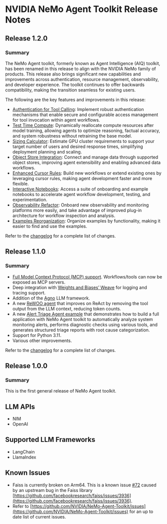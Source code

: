 <!--
SPDX-FileCopyrightText: Copyright (c) 2025, NVIDIA CORPORATION & AFFILIATES. All rights reserved.
SPDX-License-Identifier: Apache-2.0

Licensed under the Apache License, Version 2.0 (the "License");
you may not use this file except in compliance with the License.
You may obtain a copy of the License at

http://www.apache.org/licenses/LICENSE-2.0

Unless required by applicable law or agreed to in writing, software
distributed under the License is distributed on an "AS IS" BASIS,
WITHOUT WARRANTIES OR CONDITIONS OF ANY KIND, either express or implied.
See the License for the specific language governing permissions and
limitations under the License.
-->

# NVIDIA NeMo Agent Toolkit Release Notes

## Release 1.2.0
### Summary
The NeMo Agent toolkit, formerly known as Agent Intelligence (AIQ) toolkit, has been renamed in this release to align with the NVIDIA NeMo family of products. This release also brings significant new capabilities and improvements across authentication, resource management, observability, and developer experience. The toolkit continues to offer backwards compatibility, making the transition seamless for existing users.

The following are the key features and improvements in this release:
* [Authentication for Tool Calling](https://github.com/NVIDIA/NeMo-Agent-Toolkit/blob/release/1.2/docs/source/reference/api-authentication.md): Implement robust authentication mechanisms that enable secure and configurable access management for tool invocation within agent workflows.
* [Test Time Compute](https://github.com/NVIDIA/NeMo-Agent-Toolkit/blob/release/1.2/docs/source/reference/test-time-compute.md): Dynamically reallocate compute resources after model training, allowing agents to optimize reasoning, factual accuracy, and system robustness without retraining the base model.
* [Sizing Calculator](https://github.com/NVIDIA/NeMo-Agent-Toolkit/blob/release/1.2/docs/source/workflows/sizing-calc.md): Estimate GPU cluster requirements to support your target number of users and desired response times, simplifying deployment planning and scaling.
* [Object Store Integration](https://github.com/NVIDIA/NeMo-Agent-Toolkit/blob/release/1.2/docs/source/extend/object-store.md): Connect and manage data through supported object stores, improving agent extensibility and enabling advanced data workflows.
* [Enhanced Cursor Rules](https://github.com/NVIDIA/NeMo-Agent-Toolkit/blob/release/1.2/docs/source/tutorials/build-a-demo-agent-workflow-using-cursor-rules.md): Build new workflows or extend existing ones by leveraging cursor rules, making agent development faster and more flexible.
* [Interactive Notebooks](https://github.com/NVIDIA/NeMo-Agent-Toolkit/tree/release/1.2/examples/notebooks): Access a suite of onboarding and example notebooks to accelerate agent workflow development, testing, and experimentation.
* [Observability Refactor](https://github.com/NVIDIA/NeMo-Agent-Toolkit/blob/release/1.2/docs/source/workflows/observe/index.md): Onboard new observability and monitoring platforms more easily, and take advantage of improved plug-in architecture for workflow inspection and analysis.
* [Examples Reorganization](https://github.com/NVIDIA/NeMo-Agent-Toolkit/blob/release/1.2/examples/README.md): Organize examples by functionality, making it easier to find and use the examples.

Refer to the [changelog](https://github.com/NVIDIA/NeMo-Agent-Toolkit/blob/release/1.2/CHANGELOG.md) for a complete list of changes.

## Release 1.1.0
### Summary
* [Full Model Context Protocol (MCP) support](https://github.com/NVIDIA/NeMo-Agent-Toolkit/blob/v1.1.0/docs/source/workflows/mcp/index.md). Workflows/tools can now be exposed as MCP servers.
* Deep integration with [Weights and Biases’ Weave](https://github.com/NVIDIA/NeMo-Agent-Toolkit/blob/v1.1.0/docs/source/workflows/observe/observe-workflow-with-weave.md) for logging and tracing support.
* Addition of the [Agno](https://github.com/NVIDIA/NeMo-Agent-Toolkit/blob/v1.1.0/examples/agno_personal_finance/README.md) LLM framework.
* A new [ReWOO agent](https://github.com/NVIDIA/NeMo-Agent-Toolkit/blob/v1.1.0/examples/agents/rewoo/README.md) that improves on ReAct by removing the tool output from the LLM context, reducing token counts.
* A new [Alert Triage Agent example](https://github.com/NVIDIA/NeMo-Agent-Toolkit/blob/v1.1.0/examples/alert_triage_agent/README.md) that demonstrates how to build a full application with NeMo Agent toolkit to automatically analyze system monitoring alerts, performs diagnostic checks using various tools, and generates structured triage reports with root cause categorization.
* Support for Python 3.11.
* Various other improvements.

Refer to the [changelog](https://github.com/NVIDIA/NeMo-Agent-Toolkit/blob/v1.1.0/CHANGELOG.md) for a complete list of changes.

## Release 1.0.0
### Summary
This is the first general release of NeMo Agent toolkit.

## LLM APIs
- NIM
- OpenAI

## Supported LLM Frameworks
- LangChain
- LlamaIndex

## Known Issues
- Faiss is currently broken on Arm64. This is a known issue [#72](https://github.com/NVIDIA/NeMo-Agent-Toolkit/issues/72) caused by an upstream bug in the Faiss library [https://github.com/facebookresearch/faiss/issues/3936](https://github.com/facebookresearch/faiss/issues/3936).
- Refer to [https://github.com/NVIDIA/NeMo-Agent-Toolkit/issues](https://github.com/NVIDIA/NeMo-Agent-Toolkit/issues) for an up to date list of current issues.
